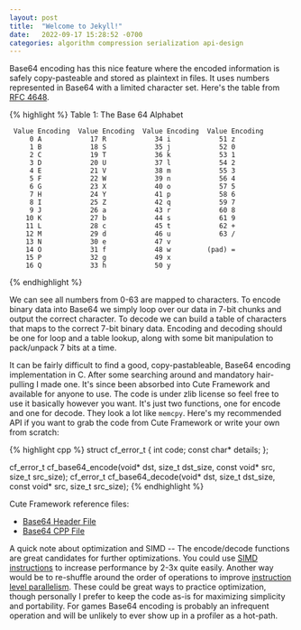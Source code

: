 ```yaml
---
layout: post
title:  "Welcome to Jekyll!"
date:   2022-09-17 15:28:52 -0700
categories: algorithm compression serialization api-design
---
```

Base64 encoding has this nice feature where the encoded information is safely copy-pasteable and stored as plaintext in files. It uses numbers represented in Base64 with a limited character set. Here's the table from [RFC 4648](https://www.ietf.org/rfc/rfc4648.txt).

{% highlight %}
                      Table 1: The Base 64 Alphabet

     Value Encoding  Value Encoding  Value Encoding  Value Encoding
         0 A            17 R            34 i            51 z
         1 B            18 S            35 j            52 0
         2 C            19 T            36 k            53 1
         3 D            20 U            37 l            54 2
         4 E            21 V            38 m            55 3
         5 F            22 W            39 n            56 4
         6 G            23 X            40 o            57 5
         7 H            24 Y            41 p            58 6
         8 I            25 Z            42 q            59 7
         9 J            26 a            43 r            60 8
        10 K            27 b            44 s            61 9
        11 L            28 c            45 t            62 +
        12 M            29 d            46 u            63 /
        13 N            30 e            47 v
        14 O            31 f            48 w         (pad) =
        15 P            32 g            49 x
        16 Q            33 h            50 y
{% endhighlight %}

We can see all numbers from 0-63 are mapped to characters. To encode binary data into Base64 we simply loop over our data in 7-bit chunks and output the correct character. To decode we can build a table of characters that maps to the correct 7-bit binary data. Encoding and decoding should be one for loop and a table lookup, along with some bit manipulation to pack/unpack 7 bits at a time.

It can be fairly difficult to find a good, copy-pastableable, Base64 encoding implementation in C. After some searching around and mandatory hair-pulling I made one. It's since been absorbed into Cute Framework and available for anyone to use. The code is under zlib license so feel free to use it basically however you want. It's just two functions, one for encode and one for decode. They look a lot like `memcpy`. Here's my recommended API if you want to grab the code from Cute Framework or write your own from scratch:

{% highlight cpp %}
struct cf_error_t
{
    int code;
    const char* details;
};

cf_error_t cf_base64_encode(void* dst, size_t dst_size, const void* src, size_t src_size);
cf_error_t cf_base64_decode(void* dst, size_t dst_size, const void* src, size_t src_size);
{% endhighlight %}

Cute Framework reference files:

* [Base64 Header File](https://github.com/RandyGaul/cute_framework/blob/master/include/cute_base64.h)
* [Base64 CPP File](https://github.com/RandyGaul/cute_framework/blob/master/src/cute_base64.cpp)

A quick note about optimization and SIMD -- The encode/decode functions are great candidates for further optimizations. You could use [SIMD instructions](https://en.wikipedia.org/wiki/Single_instruction,_multiple_data) to increase performance by 2-3x quite easily. Another way would be to re-shuffle around the order of operations to improve [instruction level parallelism](https://en.wikipedia.org/wiki/Instruction-level_parallelism). These could be great ways to practice optimization, though personally I prefer to keep the code as-is for maximizing simplicity and portability. For games Base64 encoding is probably an infrequent operation and will be unlikely to ever show up in a profiler as a hot-path.

